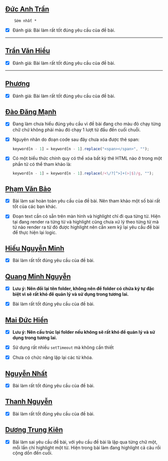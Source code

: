## [Đức Anh Trần](https://github.com/ducanhtranptit/F8_Homework/tree/main/Buoi5)

        Sớm nhất *

- [x] Đánh giá: Bài làm rất tốt đúng yêu cầu của đề bài.

---

## [Trần Văn Hiểu](https://github.com/tuilahieu/nodejs/blob/main/exercise/day5/index.html)

- [x] Đánh giá: Bài làm rất tốt đúng yêu cầu của đề bài.

---

## [Phương](https://github.com/phuongnd168/back-end-f8/tree/main/Buoi5)

- [x] Đánh giá: Bài làm rất tốt đúng yêu cầu của đề bài.

## [Đào Đăng Mạnh](https://github.com/Dangmanh2001/f8_BE_k1/tree/main/Baitapbuoi5)

- [x] Đang làm chưa hiểu đúng yêu cầu vì đề bài đang cho màu đỏ chạy từng chữ chứ không phải màu đỏ chạy 1 lượt từ đầu đến cuối chuỗi.

- [x] Nguyên nhân do đoạn code sau đây chưa xóa được thẻ span:

  ```js
  keyword[n - 1] = keyword[n - 1].replace("<span></span>", "");
  ```

- [x] Có một biểu thức chính quy có thể xóa bất kỳ thẻ HTML nào ở trong một phần tử có thể tham khảo là:
  ```js
  keyword[n - 1] = keyword[n - 1].replace(/<\/?[^>]+(>|$)/g, "");
  ```

## [Phạm Văn Bảo](https://github.com/baodepzai01/f8-back-end-k1/tree/main/BTVN/BTVNB5)

- [x] Bài làm sai hoàn toàn yêu cầu của đề bài. Nên tham khảo một số bài rất tốt của các bạn khác.

- [x] Đoạn text cần có sẵn trên màn hình và highlight chỉ đi qua từng từ. Hiện tại đang render ra từng từ và highlight cũng chưa xử lý theo từng từ mà từ nào render ra từ đó được highlight nên cần xem kỹ lại yêu cầu đề bài để thực hiện lại logic.

## [Hiếu Nguyễn Minh](https://github.com/hiusnguyen201/F8-Exercise/blob/main/Lab05/lab05.html)

- [x] Bài làm rất tốt đúng yêu cầu của đề bài.

## [Quang Minh Nguyễn](https://github.com/wex-alacrity/F8_BE_QuangMinh/tree/main/Buoi%205)

- [x] **Lưu ý: Nên đổi lại tên folder, không nên để folder có chứa ký tự đặc biệt vì sẽ rất khó để quản lý và sử dụng trong tương lai.**

- [x] Bài làm rất tốt đúng yêu cầu của đề bài.

## [Mai Đức Hiền](https://github.com/maiduchien23/F8-BE/blob/main/F8_BE/f8_nodejs/homeword/day05/)

- [x] **Lưu ý: Nên cấu trúc lại folder nếu không sẽ rất khó để quản lý và sử dụng trong tương lai.**

- [x] Sử dụng rất nhiều `setTimeout` mà không cần thiết

- [x] Chưa có chức năng lặp lại các từ khóa.

## [Nguyễn Nhất](https://github.com/NguyenNhat04/f8-backend-k1/tree/main/day-5)

- [x] Bài làm rất tốt đúng yêu cầu của đề bài.

## [Thanh Nguyễn](https://github.com/nguyenducthanh04/f8-backend-k1.git)

- [x] Bài làm rất tốt đúng yêu cầu của đề bài.

## [Dương Trung Kiên](https://github.com/Kpa02/F8_Backend/tree/main/BaiTapB5)

- [x] Bài làm sai yêu cầu đề bài, với yêu cầu đề bài là lặp qua từng chữ một, mỗi lần chỉ highlight một từ. Hiện trong bài làm đang highlight cả câu rồi cộng dồn đến cuối.
